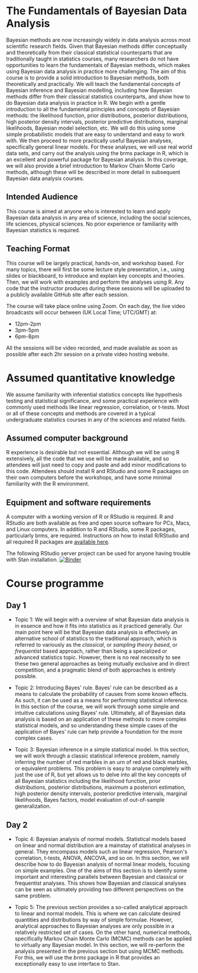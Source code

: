 # The Fundamentals of Bayesian Data Analysis

Bayesian methods are now increasingly widely in data analysis across most
scientific research fields.  Given that Bayesian methods differ conceptually
and theoretically from their classical statistical counterparts that are
traditionally taught in statistics courses, many researchers do not have
opportunities to learn the fundamentals of Bayesian methods, which makes using
Bayesian data analysis in practice more challenging.  The aim of this course is
to provide a solid introduction to Bayesian methods, both theoretically and
practically.  We will teach the fundamental concepts of Bayesian inference and
Bayesian modelling, including how Bayesian methods differ from their classical
statistics counterparts, and show how to do Bayesian data analysis in practice
in R.  We begin with a gentle introduction to all the fundamental principles
and concepts of Bayesian methods: the likelihood function, prior distributions,
posterior distributions, high posterior density intervals, posterior predictive
distributions, marginal likelihoods, Bayesian model selection, etc.  We will do
this using some simple probabilistic models that are easy to understand and
easy to work with.  We then proceed to more practically useful Bayesian
analyses, specifically general linear models.  For these analyses, we will use
real world data sets, and carry out the analysis using the brms package in R,
which is an excellent and powerful package for Bayesian analysis.  In this
coverage, we will also provide a brief introduction to Markov Chain Monte Carlo
methods, although these will be described in more detail in subsequent Bayesian
data analysis courses.

## Intended Audience

This course is aimed at anyone who is interested to learn and apply Bayesian
data analysis in any area of science, including the social sciences, life
sciences, physical sciences. No prior experience or familiarity with Bayesian
statistics is required.

## Teaching Format

This course will be largely practical, hands-on, and workshop based. For many
topics, there will first be some lecture style presentation, i.e., using slides
or blackboard, to introduce and explain key concepts and theories. Then, we
will work with examples and perform the analyses using R. Any code that the
instructor produces during these sessions will be uploaded to a publicly
available GitHub site after each session.

The course will take place online using Zoom. On each day, the live video broadcasts will occur between (UK Local Time; UTC/GMT) at:

* 12pm-2pm
* 3pm-5pm
* 6pm-8pm

All the sessions will be video recorded, and made available as soon as possible after each 2hr session on a private video hosting website.

# Assumed quantitative knowledge

We assume familiarity with inferential statistics concepts like hypothesis testing and statistical significance, and some practical experience with commonly used methods like linear regression, correlation, or t-tests. Most or all of these concepts and methods are covered in a typical undergraduate statistics courses in any of the sciences and related fields.

## Assumed computer background

R experience is desirable but not essential. Although we will be using R extensively, all the code that we use will be made available, and so attendees will just need to copy and paste and add minor modifications to this code. Attendees should install R and RStudio and some R packages on their own computers before the workshops, and have some minimal familiarity with the R environment.

## Equipment and software requirements

A computer with a working version of R or RStudio is required. R and RStudio are both available as free and open source software for PCs, Macs, and Linux computers. In addition to R and RStudio, some R packages, particularly brms, are required. Instructions on how to install R/RStudio and all required R packages are [available here](software.md).


The following RStudio server project can be used for anyone having trouble with Stan installation.
[![Binder](https://notebooks.gesis.org/binder/badge_logo.svg)](https://notebooks.gesis.org/binder/v2/gh/mark-andrews/hellobinder-rstan/HEAD?urlpath=rstudio)



# Course programme

## Day 1

* Topic 1: We will begin with a overview of what Bayesian data analysis is in essence and how it fits into statistics as it practiced generally. Our main point here will be that Bayesian data analysis is effectively an alternative school of statistics to the traditional approach, which is referred to variously as the *classical*, or *sampling theory based*, or *frequentist* based approach, rather than being a specialized or advanced statistics topic. However, there is no real necessity to see these two general approaches as being mutually exclusive and in direct competition, and a pragmatic blend of both approaches is entirely possible.

* Topic 2: Introducing Bayes' rule. Bayes' rule can be described as a means to calculate the probability of causes from some known effects. As such, it can be used as a means for performing statistical inference. In this section of the course, we will work through some simple and intuitive calculations using Bayes' rule. Ultimately, all of Bayesian data analysis is based on an application of these methods to more complex statistical models, and so understanding these simple cases of the application of Bayes' rule can help provide a foundation for the more complex cases.

* Topic 3: Bayesian inference in a simple statistical model. In this section, we will work through a classic statistical inference problem, namely inferring the number of red marbles in an urn of red and black marbles, or equivalent problems. This problem is easy to analyse completely with just the use of R, but yet allows us to delve into all the key concepts of all Bayesian statistics including the likelihood function, prior distributions, posterior distributions, maximum a posteriori estimation, high posterior density intervals, posterior predictive intervals, marginal likelihoods, Bayes factors, model evaluation of out-of-sample generalization.


## Day 2

* Topic 4: Bayesian analysis of normal models. Statistical models based on linear and normal distribution are a mainstay of statistical analyses in general. They encompass models such as linear regression, Pearson's correlation, t-tests, ANOVA, ANCOVA, and so on. In this section, we will describe how to do Bayesian analysis of normal linear models, focusing on simple examples. One of the aims of this section is to identify some important and interesting parallels between Bayesian and classical or frequentist analyses. This shows how Bayesian and classical analyses can be seen as ultimately providing two different perspectives on the same problem.

* Topic 5: The previous section provides a so-called analytical approach to linear and normal models. This is where we can calculate desired quantities and distributions by way of simple formulae. However, analytical approaches to Bayesian analyses are only possible in a relatively restricted set of cases. On the other hand, numerical methods, specifically Markov Chain Monte Carlo (MCMC) methods can be applied to virtually any Bayesian model. In this section, we will re-perform the analysis presented in the previous section but using MCMC methods. For this, we will use the *brms* package in R that provides an exceptionally easy to use interface to Stan.
